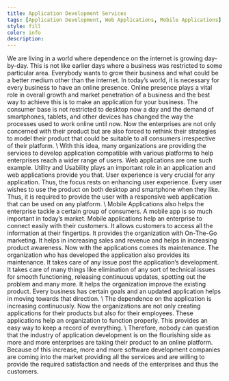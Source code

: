 ```yaml
---
title: Application Development Services
tags: [Application Development, Web Applications, Mobile Applications]
style: fill
color: info
description: 
---
```


We are living in a world where dependence on the internet is growing day-by-day. This is not like earlier days where a business was restricted to some particular area. Everybody wants to grow their business and what could be a better medium other than the internet. In today’s world, it is necessary for every business to have an online presence. Online presence plays a vital role in overall growth and market penetration of a business and the best way to achieve this is to make an application for your business. The consumer base is not restricted to desktop now a day and the demand of smartphones, tablets, and other devices has changed the way the processes used to work online until now. Now the enterprises are not only concerned with their product but are also forced to rethink their strategies to model their product that could be suitable to all consumers irrespective of their platform. \\
With this idea, many organizations are providing the services to develop application compatible with various platforms to help enterprises reach a wider range of users. Web applications are one such example. Utility and Usability plays an important role in an application and web applications provide you that. User experience is very crucial for any application. Thus, the focus rests on enhancing user experience. Every user wishes to use the product on both desktop and smartphone when they like. Thus, it is required to provide the user with a responsive web application that can be used on any platform.  \\
Mobile Applications also helps the enterprise tackle a certain group of consumers. A mobile app is so much important in today’s market. Mobile applications help an enterprise to connect easily with their customers. It allows customers to access all the information at their fingertips. It provides the organization with On-The-Go marketing. It helps in increasing sales and revenue and helps in increasing product awareness. 
Now with the applications comes its maintenance. The organization who has developed the application also provides its maintenance. It takes care of any issue post the application’s development. It takes care of many things like elimination of any sort of technical issues for smooth functioning, releasing continuous updates, spotting out the problem and many more. It helps the organization improve the existing product. Every business has certain goals and an updated application helps in moving towards that direction. \\
The dependence on the application is increasing continuously. Now the organizations are not only creating applications for their products but also for their employees. These applications help an organization to function properly. This provides an easy way to keep a record of everything. \\
Therefore, nobody can question that the industry of application development is on the flourishing side as more and more enterprises are taking their product to an online platform. Because of this increase, more and more software development companies are coming into the market providing all the services and are willing to provide the required satisfaction and needs of the enterprises and thus the customers.
